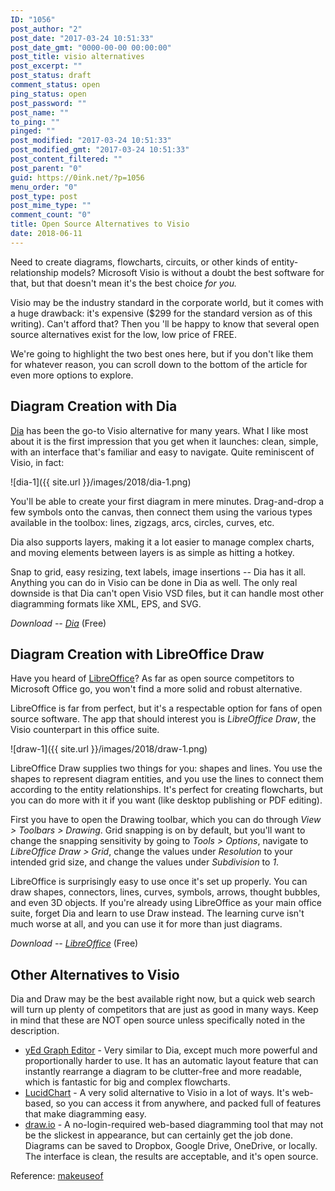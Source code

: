 ```yaml
---
ID: "1056"
post_author: "2"
post_date: "2017-03-24 10:51:33"
post_date_gmt: "0000-00-00 00:00:00"
post_title: visio alternatives
post_excerpt: ""
post_status: draft
comment_status: open
ping_status: open
post_password: ""
post_name: ""
to_ping: ""
pinged: ""
post_modified: "2017-03-24 10:51:33"
post_modified_gmt: "2017-03-24 10:51:33"
post_content_filtered: ""
post_parent: "0"
guid: https://0ink.net/?p=1056
menu_order: "0"
post_type: post
post_mime_type: ""
comment_count: "0"
title: Open Source Alternatives to Visio
date: 2018-06-11
---
```


Need to create diagrams, flowcharts, circuits, or other kinds of
entity-relationship models? Microsoft Visio is without a doubt the
best software for that, but that doesn't mean it's the best choice
*for you.*

Visio may be the industry standard in the corporate world, but it
comes with a huge drawback: it's expensive ($299 for the standard
version as of this writing). Can't afford that? Then you 'll be happy
to know that several open source alternatives exist for the low, low
price of FREE.

We're going to highlight the two best ones here, but if you don't like
them for whatever reason, you can scroll down to the bottom of the
article for even more options to explore.

## Diagram Creation with Dia

[Dia](http://dia-installer.de/) has been the go-to Visio alternative
for many years. What I like
most about it is the first impression that you get when it launches:
clean, simple, with an interface that's familiar and easy to navigate.
Quite reminiscent of Visio, in fact:

![dia-1]({{ site.url }}/images/2018/dia-1.png)

You'll be able to create your first diagram in mere minutes.
Drag-and-drop a few symbols onto the canvas, then connect them using
the various types available in the toolbox: lines, zigzags, arcs,
circles, curves, etc.

Dia also supports layers, making it a lot easier to manage complex
charts, and moving elements between layers is as simple as hitting a
hotkey.

Snap to grid, easy resizing, text labels, image insertions -- Dia has
it all. Anything you can do in Visio can be done in Dia as well. The
only real downside is that Dia can't open Visio VSD files, but it can
handle most other diagramming formats like XML, EPS, and SVG.

*Download -- [Dia](http://dia-installer.de/)* (Free)

## Diagram Creation with LibreOffice Draw

Have you heard of [LibreOffice](http://www.libreoffice.org/)? As far
as open source competitors to Microsoft Office go, you won't find a
more solid and robust alternative.

LibreOffice is far from perfect, but it's a respectable option for
fans of open source software. The app that should interest you is
*LibreOffice Draw*, the Visio counterpart in this office suite.

![draw-1]({{ site.url }}/images/2018/draw-1.png)

LibreOffice Draw supplies two things for you: shapes and lines. You
use the shapes to represent diagram entities, and you use the lines to
connect them according to the entity relationships. It's perfect for
creating flowcharts, but you can do more with it if you want (like
desktop publishing or PDF editing).

First you have to open the Drawing toolbar, which you can do through
*View > Toolbars > Drawing*. Grid snapping is on by default, but you'll
want to change the snapping sensitivity by going to 
*Tools > Options*, navigate to *LibreOffice Draw > Grid*, change the
values under *Resolution* to your intended grid size, and change the
values under *Subdivision* to *1*.

LibreOffice is surprisingly easy to use once it's set up properly. You
can draw shapes, connectors, lines, curves, symbols, arrows, thought
bubbles, and even 3D objects. If you're already using LibreOffice as
your main office suite, forget Dia and learn to use Draw instead. The
learning curve isn't much worse at all, and you can use it for more
than just diagrams.

*Download -- [LibreOffice](http://www.libreoffice.org/download/libreoffice-fresh/)* (Free)

## Other Alternatives to Visio

Dia and Draw may be the best available right now, but a quick web
search will turn up plenty of competitors that are just as good in
many ways. Keep in mind that these are NOT open source unless
specifically noted in the description.

* [yEd Graph Editor](http://www.yworks.com/products/yed) - Very similar
  to Dia, except much more powerful and proportionally harder to use.
  It has an automatic layout feature that can instantly rearrange a
  diagram to be clutter-free and more readable, which is fantastic for
  big and complex flowcharts.
* [LucidChart](https://www.lucidchart.com/) - A very solid alternative
  to Visio in a lot of ways. It's web-based, so you can access it from
  anywhere, and packed full of features that make diagramming easy.
* [draw.io](https://www.draw.io/) - A no-login-required web-based
  diagramming tool that may not be the slickest in appearance, but
  can certainly get the job done. Diagrams can be saved to Dropbox,
  Google Drive, OneDrive, or locally. The interface is clean, the
  results are acceptable, and it's open source.

Reference: [makeuseof](http://www.makeuseof.com/tag/a-free-open-source-alternative-to-microsoft-visio/)

